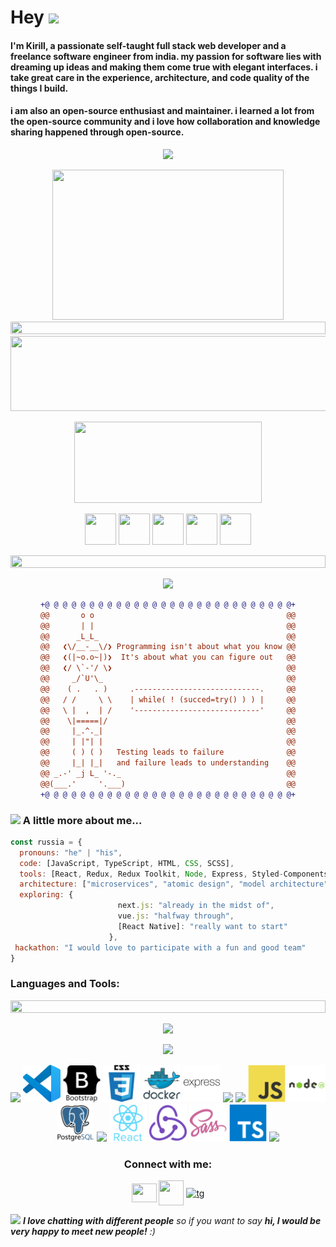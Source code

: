 <div id="header" align="left">
     <h1>   Hey 
  <img src="https://i.imgur.com/DwsoBvD.gif" width = "92"/> 
  </h1>

  <h4>I'm Kirill, a passionate self-taught full stack web developer and a freelance software engineer from india. my passion for software lies with dreaming up ideas and making them come true with elegant interfaces. i take great care in the experience, architecture, and code quality of the things I build.</h4>

<h4>
i am also an open-source enthusiast and maintainer. i learned a lot from the open-source community and i love how collaboration and knowledge sharing happened through open-source.
</h4>

<!--💬GREETINGSTITLE / 🌐WEBSITE: https://github.com/denvercoder1/readme-typing-svg -->
<p align="center">
<img src="https://readme-typing-svg.herokuapp.com?font=Orbitron&size=40&color=%2379A500&height=67&duration=3000&center=true&lines=%F0%9F%85%B6%F0%9F%86%81%F0%9F%85%B4%F0%9F%85%B4%F0%9F%86%83%F0%9F%85%B8%F0%9F%85%BD%F0%9F%85%B6%F0%9F%86%82">

<!--🖼️RICK-->
<p align="center">
<img src="https://c.tenor.com/p7IgwS17V0sAAAAC/rtj-rick-and-morty.gif" height="240" width="370">

<!--📏LINE-->
<img src="https://i.imgur.com/dBaSKWF.gif" height="20" width="100%">

<!--🖼️ILOVEOPENSOURCE-->
<img src="https://i.imgur.com/AZa5yxa.png" height="120" width="600">

<!--🎵SPOTIFY / 🌐WEBSITE: https://github.com/kittinan/spotify-github-profile -->
<p align="center">
<a href="https://www.youtube.com/watch?v=vdB-8eLEW8g"><img src="https://raw.githubusercontent.com/trinib/spotify-github-profile/master/img/default.svg" height="130" width="300"></a>

<!--🦜PARROTSEMOJI / 🌐WEBSITE: https://github.com/seanprashad/slackmoji/ -->
<p align="center">
<img src="https://github.com/seanprashad/slackmoji/blob/master/emoji/parrots/parrot-trinidadandtobago.gif" height="50" width="50">
<img src="https://github.com/seanprashad/slackmoji/blob/master/emoji/parrots/parrot-trinidadandtobago.gif" height="50" width="50">
<img src="https://github.com/seanprashad/slackmoji/blob/master/emoji/parrots/parrot-trinidadandtobago.gif" height="50" width="50">
<img src="https://github.com/seanprashad/slackmoji/blob/master/emoji/parrots/parrot-trinidadandtobago.gif" height="50" width="50">
<img src="https://github.com/seanprashad/slackmoji/blob/master/emoji/parrots/parrot-trinidadandtobago.gif" height="50" width="50">

<!--📏LINE-->
<p align="center">
<img src="https://i.imgur.com/dBaSKWF.gif" height="20" width="100%">

<!--📰RSS / TAKE IMAGE FROM https://github.com/trinib/trinib/blob/main/images/marquee.svg TO YOUR REPO AND EDIT IT-->
<p align="center">
<img src="https://raw.githubusercontent.com/trinib/trinib/a5f17399d881c5651a89bfe4a621014b08346cf0/images/marquee.svg">

<div align="center">
  
```diff
+@ @ @ @ @ @ @ @ @ @ @ @ @ @ @ @ @ @ @ @ @ @ @ @ @ @ @ @+
@@       o o                                           @@
@@       | |                                           @@
@@      _L_L_                                          @@
@@   ❮\/__-__\/❯ Programming isn't about what you know @@
@@   ❮(|~o.o~|)❯  It's about what you can figure out   @@
@@   ❮/ \`-'/ \❯                                       @@
@@     _/`U'\_                                         @@
@@    ( .   . )     .----------------------------.     @@
@@   / /     \ \    | while( ! (succed=try() ) ) |     @@
@@   \ |  ,  | /    '----------------------------'     @@
@@    \|=====|/                                        @@
@@     |_.^._|                                         @@
@@     | |"| |                                         @@
@@     ( ) ( )   Testing leads to failure              @@
@@     |_| |_|   and failure leads to understanding    @@
@@ _.-' _j L_ '-._                                     @@
@@(___.'     '.___)                                    @@
+@ @ @ @ @ @ @ @ @ @ @ @ @ @ @ @ @ @ @ @ @ @ @ @ @ @ @ @+
```
  
</div>

### <img src="https://media.giphy.com/media/VgCDAzcKvsR6OM0uWg/giphy.gif" width="50"> A little more about me...

```javascript
const russia = {
  pronouns: "he" | "his",
  code: [JavaScript, TypeScript, HTML, CSS, SCSS],
  tools: [React, Redux, Redux Toolkit, Node, Express, Styled-Components, Jest, Docker, GIT, Jiro],
  architecture: ["microservices", "atomic design", "model architecture"],
  exploring: {
                        next.js: "already in the midst of",
                        vue.js: "halfway through",
                        [React Native]: "really want to start"
                      },
 hackathon: "I would love to participate with a fun and good team"
}
```

<h3 align="left">Languages and Tools:</h3>

<!--📏LINE-->
<img src="https://i.imgur.com/dBaSKWF.gif" height="20" width="100%">
<p align="center">

<!--🐱CAT-->
<p align="center">
<img src="https://media.giphy.com/media/WUlplcMpOCEmTGBtBW/giphy.gif" width="100">

<!--🤔INTERESTTITLE-->
<p align="center">
<img src="https://i.imgur.com/ozEwbHs.gif">

<!--🖼️🖼️INTERSTLOGOS-->
<p align="center">
<img src="https://www.vectorlogo.zone/logos/babeljs/babeljs-icon.svg" width="60" /> 
<img src="https://raw.githubusercontent.com/github/explore/80688e429a7d4ef2fca1e82350fe8e3517d3494d/topics/visual-studio-code/visual-studio-code.png" width="60">
<img src="https://raw.githubusercontent.com/devicons/devicon/master/icons/bootstrap/bootstrap-plain-wordmark.svg"  width="60" />
<img src="https://raw.githubusercontent.com/devicons/devicon/master/icons/css3/css3-original-wordmark.svg" width="60"/>
<img src="https://raw.githubusercontent.com/devicons/devicon/master/icons/docker/docker-original-wordmark.svg" width="60"/>
<img src="https://raw.githubusercontent.com/devicons/devicon/master/icons/express/express-original-wordmark.svg" width="60"/>
<img src="https://www.vectorlogo.zone/logos/figma/figma-icon.svg" width="60"/>
<img src="https://www.vectorlogo.zone/logos/git-scm/git-scm-icon.svg" width="60"/>
<img src="https://raw.githubusercontent.com/devicons/devicon/master/icons/javascript/javascript-original.svg" width="60"/>
<img src="https://raw.githubusercontent.com/devicons/devicon/master/icons/nodejs/nodejs-original-wordmark.svg" width="60"/>
<img src="https://raw.githubusercontent.com/devicons/devicon/master/icons/postgresql/postgresql-original-wordmark.svg" width="60"/>
<img src="https://www.vectorlogo.zone/logos/getpostman/getpostman-icon.svg" width="60"/>
<img src="https://raw.githubusercontent.com/devicons/devicon/master/icons/react/react-original-wordmark.svg" width="60"/>
<img src="https://raw.githubusercontent.com/devicons/devicon/master/icons/redux/redux-original.svg" width="60"/>
<img src="https://raw.githubusercontent.com/devicons/devicon/master/icons/sass/sass-original.svg" width="60"/>
<img src="https://raw.githubusercontent.com/devicons/devicon/master/icons/typescript/typescript-original.svg" width="60"/>
<img src="https://www.vectorlogo.zone/logos/tailwindcss/tailwindcss-icon.svg" width="60"/>

<h3 align="center">Connect with me:</h3>
<p align="center">
<a href="https://www.linkedin.com/in/kirill-bulatov98/" target="blank"><img align="center" src="https://www.svgrepo.com/show/35519/linkedin-logo.svg" height="30" width="40" /></a>
    <a href="Daffy_duck98@yahoo.com" target="blank"><img align="center" src="https://www.svgrepo.com/show/197971/yahoo.svg"tg" height="40" width="40" /></a>
  <a href="https://t.me/daffyduck78" target="blank"><img align="center" src="https://www.svgrepo.com/show/204357/telegram.svg" alt="tg" height="35" width="40" /></a>
</p>

<img src="https://media.giphy.com/media/LnQjpWaON8nhr21vNW/giphy.gif" width="60"> <em><b>I love chatting with different people</b> so if you want to say <b>hi, I would be very happy to meet new people!</b> :)</em>
